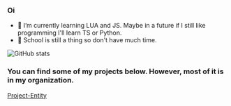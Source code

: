 ### Oi

- 🌱 I’m currently learning LUA and JS. Maybe in a future if I still like programming I'll learn TS or Python.
- 🏫 School is still a thing so don't have much time.

![GitHub stats](https://github-readme-stats.vercel.app/api?username=XiosBombay&show_icons=true)


### You can find some of my projects below. However, most of it is in my organization.

[Project-Entity](https://github.com/Project-Entity)

